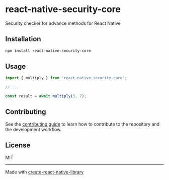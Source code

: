 # react-native-security-core

Security checker for advance methods for React Native

## Installation

```sh
npm install react-native-security-core
```

## Usage


```js
import { multiply } from 'react-native-security-core';

// ...

const result = await multiply(3, 7);
```


## Contributing

See the [contributing guide](CONTRIBUTING.md) to learn how to contribute to the repository and the development workflow.

## License

MIT

---

Made with [create-react-native-library](https://github.com/callstack/react-native-builder-bob)
